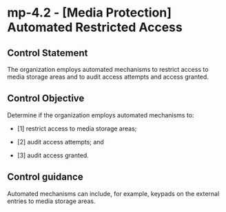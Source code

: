 # mp-4.2 - \[Media Protection\] Automated Restricted Access

## Control Statement

The organization employs automated mechanisms to restrict access to media storage areas and to audit access attempts and access granted.

## Control Objective

Determine if the organization employs automated mechanisms to:

- \[1\] restrict access to media storage areas;

- \[2\] audit access attempts; and

- \[3\] audit access granted.

## Control guidance

Automated mechanisms can include, for example, keypads on the external entries to media storage areas.
